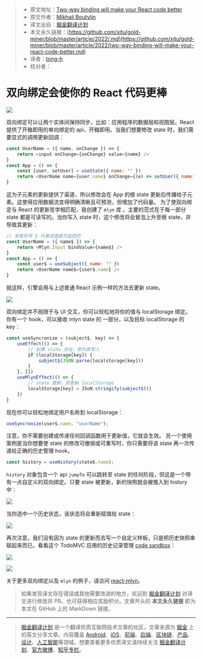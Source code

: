 > * 原文地址：[Two-way binding will make your React code better](https://medium.com/front-end-weekly/two-way-binding-will-make-your-react-code-better-f58865923538)
> * 原文作者：[Mikhail Boutylin](https://medium.com/@lahmataja-pa4vara)
> * 译文出自：[掘金翻译计划](https://github.com/xitu/gold-miner)
> * 本文永久链接：[https://github.com/xitu/gold-miner/blob/master/article/2022/.md](https://github.com/xitu/gold-miner/blob/master/article/2022/two-way-binding-will-make-your-react-code-better.md)
> * 译者：[tong-h](https://github.com/Tong-H)
> * 校对者：

# 双向绑定会使你的 React 代码更棒

![](https://miro.medium.com/max/1400/1*qAhyHG_kc614Tm-dkgVbZg.jpeg)

双向绑定可以让两个实体间保持同步，比如：应用程序的数据层和视图层。React 提供了开箱即用的单向绑定的 api，开箱即用。当我们想要修改 state 时，我们需要显式的调用更新回调：

``` js
const UserName = ({ name, onChange }) => {
	return <input onChange={onChange} value={name} />
}
const App = () => {
	const [user, setUser] = useState({ name: "" })
	return <UserName name={user.name} onChange={(e) => setUser({ name: e.target.value })} />
}
```

这为子元素的更新提供了渠道，所以修改会在 App 的根 state 更新后传播给子元素。这使得应用数据流变得明确清晰且可预测，但增加了代码量。
为了使双向绑定与 React 的更新哲学相匹配，我创建了 `mlyn` 库 。主要的范式在于每一部分 state 都是可读写的。当你写入 state 时，这个修改将会冒泡上升至根 state，并导致其更新：

``` js
// 末尾符号 $ 代表该值是可监控的
const UserName = ({ name$ }) => {
	return <Mlyn.Input bindValue={name$} />
}
const App = () => {
	const user$ = useSubject({ name: "" })
	return <UserName name$={user$.name} />
}
```

就这样，引擎会用与上述普通 React 示例一样的方法去更新 state。

![](https://miro.medium.com/max/1400/1*SMBgiqvVPFNu42bMUDUJ6w.png)

双向绑定并不局限于与 UI 交互，你可以轻松地将你的值与 localStorage 绑定。你有一个 hook，可以接收 mlyn state 的 一部分，以及目标 localStorage 的 key：

``` js
const useSyncronize = (subject$, key) => {
	useEffect(() => {
		// 如果 state 存在，即为其写入
		if (localStorage[key]) {
			subject$(JSON.parse(localstorage[key]))
		}
	}, [])
	useMlynEffect(() => {
		// state 更新，即更新 localStorage
		localStorage[key] = JSoN.stringify(subject$())
	})
}
```

现在你可以轻松地绑定用户名称到 localStorage：

``` js
useSyncronize(user$.name, "userName");
```

注意，你不需要创建或传递任何回调函数用于更新值，它就会生效。
另一个使用案例是当你想要使 state 的修改可撤销或可重写时，你只需要将该 state 再一次传递给正确的历史管理 hook。

``` js
const history = useHistory(state$.name);
```

`history` 对象包含一个 api `jumpTo` 可以跳转至 state 的任何阶段，但这是一个带有一点自定义的双向绑定。只要 state 被更新，新的快照就会被推入到 history 中：

![](https://miro.medium.com/max/1400/1*GhiJOFZ096s0132YjIIm_A.jpeg)

当你选中一个历史状态，该状态将会重新赋值给 state：

![](https://miro.medium.com/max/1400/1*6TQ_Iwan_oX8Zdqcm9QOuA.jpeg)

再次注意，我们没有因为 state 的更新而去写一个自定义样板，只是把历史快照串联起来而已。看看这个 TodoMVC 应用的历史记录管理 [code sandbox](https://codesandbox.io/s/react-mlyn-todo-mvc-with-history-lr34k?file=/src/App.js:1514-1555)：

![](https://miro.medium.com/freeze/max/60/1*kkac5rgo0BbEfB-8VfFDrg.gif?q=20)

![](https://miro.medium.com/max/1400/1*kkac5rgo0BbEfB-8VfFDrg.gif)

关于更多双向绑定以及 `mlyn` 的例子，请访问 [react-mlyn](https://github.com/vaukalak/react-mlyn)。

> 如果发现译文存在错误或其他需要改进的地方，欢迎到 [掘金翻译计划](https://github.com/xitu/gold-miner) 对译文进行修改并 PR，也可获得相应奖励积分。文章开头的 **本文永久链接** 即为本文在 GitHub 上的 MarkDown 链接。

---

> [掘金翻译计划](https://github.com/xitu/gold-miner) 是一个翻译优质互联网技术文章的社区，文章来源为 [掘金](https://juejin.im) 上的英文分享文章。内容覆盖 [Android](https://github.com/xitu/gold-miner#android)、[iOS](https://github.com/xitu/gold-miner#ios)、[前端](https://github.com/xitu/gold-miner#前端)、[后端](https://github.com/xitu/gold-miner#后端)、[区块链](https://github.com/xitu/gold-miner#区块链)、[产品](https://github.com/xitu/gold-miner#产品)、[设计](https://github.com/xitu/gold-miner#设计)、[人工智能](https://github.com/xitu/gold-miner#人工智能)等领域，想要查看更多优质译文请持续关注 [掘金翻译计划](https://github.com/xitu/gold-miner)、[官方微博](http://weibo.com/juejinfanyi)、[知乎专栏](https://zhuanlan.zhihu.com/juejinfanyi)。
